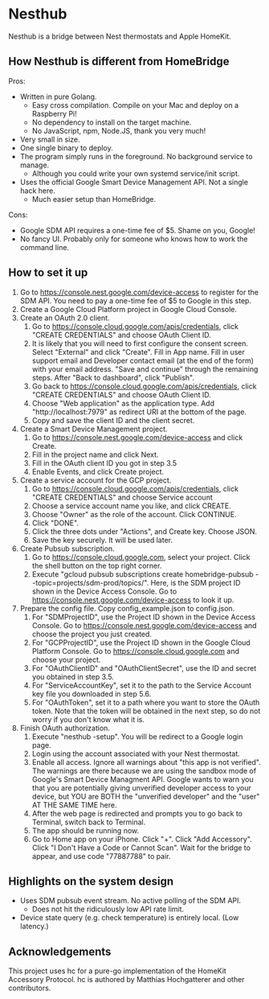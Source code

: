 # Nesthub

Nesthub is a bridge between Nest thermostats and Apple HomeKit.

## How Nesthub is different from HomeBridge

Pros: 

+ Written in pure Golang.
    + Easy cross compilation. Compile on your Mac and deploy on a Raspberry Pi!
    + No dependency to install on the target machine.
    + No JavaScript, npm, Node.JS, thank you very much!
+ Very small in size.
+ One single binary to deploy.
+ The program simply runs in the foreground. No background service to manage.
    + Although you could write your own systemd service/init script.
+ Uses the official Google Smart Device Management API. Not a single hack here.
    + Much easier setup than HomeBridge.

Cons: 

- Google SDM API requires a one-time fee of $5. Shame on you, Google!
- No fancy UI. Probably only for someone who knows how to work the command line.

## How to set it up

1. Go to https://console.nest.google.com/device-access to register for the SDM
   API. You need to pay a one-time fee of $5 to Google in this step.
2. Create a Google Cloud Platform project in Google Cloud Console.
3. Create an OAuth 2.0 client.
   1. Go to https://console.cloud.google.com/apis/credentials, click "CREATE CREDENTIALS" and choose OAuth Client ID.
   2. It is likely that you will need to first configure the consent screen.
       Select "External" and click "Create". Fill in App name. Fill in user
       support email and Developer contact email (at the end of the form) with
       your email address. "Save and continue" through the remaining steps.
       After "Back to dashboard", click "Publish".
   3. Go back to https://console.cloud.google.com/apis/credentials, click
       "CREATE CREDENTIALS" and choose OAuth Client ID.
   4. Choose "Web application" as the application type. Add
       "http://localhost:7979" as redirect URI at the bottom of the page.
   5. Copy and save the client ID and the client secret.
4. Create a Smart Device Management project.
   1. Go to https://console.nest.google.com/device-access and click Create.
   2. Fill in the project name and click Next.
   3. Fill in the OAuth client ID you got in step 3.5
   4. Enable Events, and click Create project.
5. Create a service account for the GCP project.
   1. Go to https://console.cloud.google.com/apis/credentials, click "CREATE
       CREDENTIALS" and choose Service account
   2. Choose a service account name you like, and click CREATE.
   3. Choose "Owner" as the role of the account. Click CONTINUE.
   4. Click "DONE".
   5. Click the three dots under "Actions", and Create key. Choose JSON.
   6. Save the key securely. It will be used later.
6. Create Pubsub subscription.
   1. Go to https://console.cloud.google.com, select your project. Click the
       shell button on the top right corner.
   2. Execute "gcloud pubsub subscriptions create homebridge-pubsub
       --topic=projects/sdm-prod/topics/<Project ID>". Here, <Project ID>
       is the SDM project ID shown in the Device Access Console. Go to
       https://console.nest.google.com/device-access to look it up.
7. Prepare the config file. Copy config_example.json to config.json.
   1. For "SDMProjectID", use the Project ID shown in the Device Access
       Console. Go to https://console.nest.google.com/device-access and choose
       the project you just created.
   2. For "GCPProjectID", use the Project ID shown in the Google Cloud Platform
       Console. Go to https://console.cloud.google.com and choose your project.
   3. For "OAuthClientID" and "OAuthClientSecret", use the ID and secret you
       obtained in step 3.5.
   4. For "ServiceAccountKey", set it to the path to the Service Account key
       file you downloaded in step 5.6.
   5. For "OAuthToken", set it to a path where you want to store the OAuth
       token. Note that the token will be obtained in the next step, so do not
       worry if you don't know what it is.
8. Finish OAuth authorization.
   1. Execute "nesthub -setup". You will be redirect to a Google login page.
   2. Login using the account associated with your Nest thermostat.
   3. Enable all access. Ignore all warnings about "this app is not verified".
       The warnings are there because we are using the sandbox mode of Google's
       Smart Device Managment API. Google wants to warn you that you are
       potentially giving unverified developer access to your device, but YOU
       are BOTH the "unverified developer" and the "user" AT THE SAME TIME here.
   4. After the web page is redirected and prompts you to go back to Terminal,
       switch back to Terminal.
   5. The app should be running now.
   6. Go to Home app on your iPhone. Click "+". Click "Add Accessory". Click
       "I Don't Have a Code or Cannot Scan". Wait for the bridge to appear, and
       use code "77887788" to pair.

## Highlights on the system design

+ Uses SDM pubsub event stream. No active polling of the SDM API.
    + Does not hit the ridiculously low API rate limit.
+ Device state query (e.g. check temperature) is entirely local. (Low latency.)

## Acknowledgements

This project uses hc for a pure-go implementation of the HomeKit Accessory
Protocol. hc is authored by Matthias Hochgatterer and other contributors.

